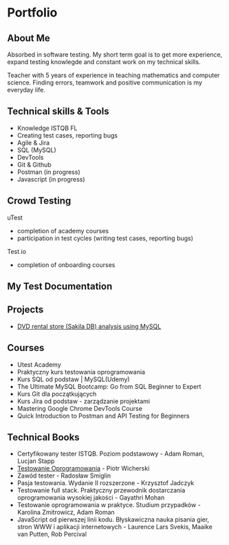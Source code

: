 # Portfolio
## About Me
Absorbed in software testing. 
My short term goal is to get more experience, expand testing knowlegde and constant work on my technical skills.

Teacher with 5 years of experience in teaching mathematics and computer science. Finding errors, teamwork and positive communication is my everyday life.

## Technical skills & Tools
- Knowledge ISTQB FL 
- Creating test cases, reporting bugs
- Agile & Jira
- SQL (MySQL)
- DevTools
- Git & Github
- Postman (in progress)
- Javascript (in progress)

## Crowd Testing
uTest 
- completion of academy courses
- participation in test cycles (writing test cases, reporting bugs)
  
Test.io 
- completion of onboarding courses
  
## My Test Documentation

## Projects
- [DVD rental store (Sakila DB) analysis using MySQL](SQL/sakila_analysis.sql) 

## Courses
- Utest Academy
- Praktyczny kurs testowania oprogramowania 
- Kurs SQL od podstaw | MySQL(Udemy)
- The Ultimate MySQL Bootcamp: Go from SQL Beginner to Expert 
- Kurs Git dla początkujących
- Kurs Jira od podstaw - zarządzanie projektami 
- Mastering Google Chrome DevTools Course 
- Quick Introduction to Postman and API Testing for Beginners 

## Technical Books
- Certyfikowany tester ISTQB. Poziom podstawowy - Adam Roman, Lucjan Stapp
- [Testowanie Oprogramowania](https://pwicherski.gitbook.io/) - Piotr Wicherski
- Zawód tester - Radosław Smiglin 
- Pasja testowania. Wydanie II rozszerzone - Krzysztof Jadczyk
- Testowanie full stack. Praktyczny przewodnik dostarczania oprogramowania wysokiej jakości - Gayathri Mohan
- Testowanie oprogramowania w praktyce. Studium przypadków - Karolina Zmitrowicz, Adam Roman
- JavaScript od pierwszej linii kodu. Błyskawiczna nauka pisania gier, stron WWW i aplikacji internetowych - Laurence Lars Svekis, Maaike van Putten, Rob Percival


